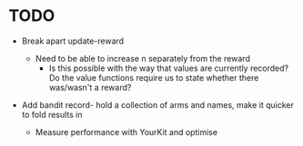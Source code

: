 # TODO

* Break apart update-reward
  * Need to be able to increase n separately from the reward
    * Is this possible with the way that values are currently recorded? Do the value functions require us to state whether there was/wasn't a reward?


* Add bandit record- hold a collection of arms and names, make it quicker to fold results in
  * Measure performance with YourKit and optimise